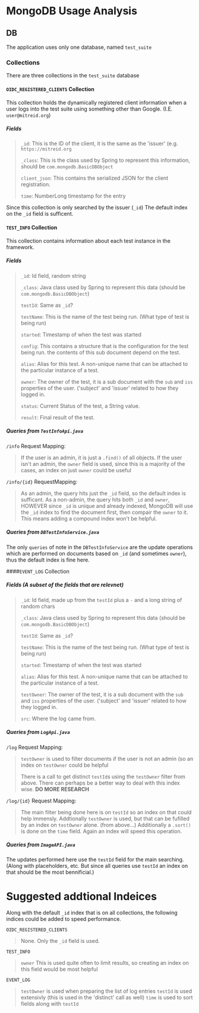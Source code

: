 # MongoDB Usage Analysis

## DB
The application uses only one database, named `test_suite`

### Collections
There are three collections in the `test_suite` database

#### `OIDC_REGISTERED_CLIENTS` Collection
This collection holds the dynamically registered client information when a user logs into the test suite using something other than Google. (I.E. `user@mitreid.org`)

##### Fields
> `_id`:  This is the ID of the client, it is the same as the 'issuer' (e.g. `https://mitreid.org`
>
> `_class`: This is the class used by Spring to represent this information, should be `com.mongodb.BasicDBObject`
>
> `client_json`: This contains the serialized JSON for the client registration.
>
> `time`: NumberLong timestamp for the entry

Since this collection is only searched by the issuer (`_id`) The default index on the `_id` field is sufficent.

#### `TEST_INFO` Collection
This collection contains information about each test instance in the framework.

##### Fields
> `_id`: Id field, random string
>
> `_class`: Java class used by Spring to represent this data (should be `com.mongodb.BasicDBObject`)
>
> `testId`: Same as `_id`?
>
> `testName`: This is the name of the test being run. (What type of test is being run)
>
> `started`: Timestamp of when the test was started
>
> `config`: This contains a structure that is the configuration for the test being run. the contents of this sub document depend on the test.
>
> `alias`: Alias for this test. A non-unique name that can be attached to the particular instance of a test.
>
> `owner`: The owner of the test, it is a sub document with the `sub` and `iss` properties of the user. ('subject' and 'issuer' related to how they logged in.
>
> `status`: Current Status of the test, a String value.
>
> `result`: Final result of the test.

##### Queries from `TestInfoApi.java`
`/info` Request Mapping:
> If the user is an admin, it is just a `.find()` of all objects.
If the user isn't an admin, the `owner` field is used, since this is a majority of the cases, an index on just `owner` could be useful

`/info/{id}` RequestMapping:
> As an admin, the query hits just the `_id` field, so the default index is sufficant.
> As a non-admin, the query hits both `_id` and `owner`, HOWEVER since `_id` is unique and already indexed, MongoDB will use the `_id` index to find the document first, then compair the `owner` to it. This means adding a compound index won't be helpful.

##### Queries from `DBTestInfoService.java`
The only `queries` of note in the `DBTestInfoService` are the update operations which are performed on documents based on `_id` (and sometimes `owner`), thus the default index is fine here.


####`EVENT_LOG` Collection

##### Fields (A subset of the fields that are relevnet)
> `_id`: Id field, made up from the `testId` plus a `-` and a long string of random chars
>
> `_class`: Java class used by Spring to represent this data (should be `com.mongodb.BasicDBObject`)
>
> `testId`: Same as `_id`?
>
> `testName`: This is the name of the test being run. (What type of test is being run)
>
> `started`: Timestamp of when the test was started
>
> `alias`: Alias for this test. A non-unique name that can be attached to the particular instance of a test.
>
> `testOwner`: The owner of the test, it is a sub document with the `sub` and `iss` properties of the user. ('subject' and 'issuer' related to how they logged in.
>
> `src`: Where the log came from.
>

##### Queries from `LogApi.java`
`/log` Request Mapping:
> `testOwner` is used to filter documents if the user is not an admin (so an index on `testOwner` could be helpful
>
> There is a call to get distinct `testId`s using the `testOwner` filter from above. There can perhaps be a better way to deal with this index wise. **DO MORE RESEARCH**

`/log/{id}` Request Mapping:
> The main filter being done here is on `testId` so an index on that could help immensly. Addtionally `testOwner` is used, but that can be fufilled by an index on `testOwner` alone. (from above...)
> Additionally a `.sort()` is done on the `time` field. Again an index will speed this operation.

##### Queries from `ImageAPI.java`
The updates performed here use the `testId` field for the main searching. (Along with placeholders, etc. But since all queries use `testId` an index on that should be the most bennificial.)


# Suggested addtional Indeices
Along with the default `_id` index that is on all collections, the following indices could be added to speed performance.

`OIDC_REGISTERED_CLIENTS`
> None. Only the `_id` field is used.

`TEST_INFO`
> `owner` This is used quite often to limit results, so creating an index on this field would be most helpful

`EVENT_LOG`
> `testOwner` is used when preparing the list of log entries
> `testId` is used extensivly (this is used in the 'distinct' call as well)
> `time` is used to sort fields along with `testId`
